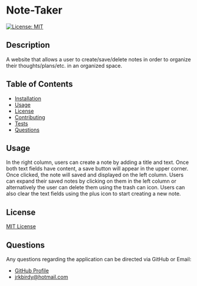 # Note-Taker

[![License: MIT](https://img.shields.io/badge/License-MIT-yellow.svg)](https://opensource.org/licenses/MIT)

## Description

A website that allows a user to create/save/delete notes in order to organize their thoughts/plans/etc. in an organized space.

## Table of Contents

- [Installation](#Installation)
- [Usage](#Usage)
- [License](#License)
- [Contributing](#Contributing)
- [Tests](#Tests)
- [Questions](#Questions)

## Usage

In the right column, users can create a note by adding a title and text. Once both text fields have content, a save button will appear in the upper corner. Once clicked, the note will saved and displayed on the left column. Users can expand their saved notes by clicking on them in the left column or alternatively the user can delete them using the trash can icon. Users can also clear the text fields using the plus icon to start creating a new note.

## License

[MIT License](https://opensource.org/licenses/MIT)

## Questions

Any questions regarding the application can be directed via GitHub or Email:
- [GitHub Profile](https://www.github.com/jacksonr-k)
- jrkbirdy@hotmail.com